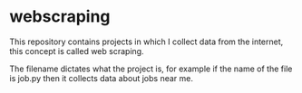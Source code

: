 # webscraping

This repository contains projects in which I collect data from the internet, this concept is called web scraping.

The filename dictates what the project is, for example if the name of the file is job.py then it collects data about jobs near me.
